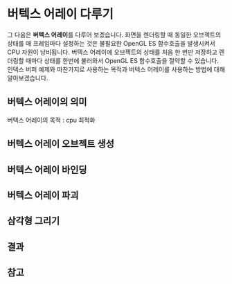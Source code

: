 # 버텍스 어레이 다루기
그 다음은 **버텍스 어레이**를 다루어 보겠습니다. 화면을 렌더링할 때 동일한 오브젝트의 상태를 매 프레임마다 설정하는 것은 불필요한 OpenGL ES 함수호출을 발생시켜서 CPU 자원이 낭비됩니다. 버텍스 어레이에 오브젝트의 상태를 처음 한 번만 저장하고 렌더링할 때마다 상태를 한번에 불러와서 OpenGL ES 함수호출을 절약할 수 있습니다. 인덱스 버퍼 예제와 마찬가지로 사용하는 목적과 버텍스 어레이를 사용하는 방법에 대해 알아보겠습니다.

## 버텍스 어레이의 의미
버텍스 어레이의 목적 : cpu 최적화

## 버텍스 어레이 오브젝트 생성

## 버텍스 어레이 바인딩

## 버텍스 어레이 파괴

## 삼각형 그리기

## 결과

## 참고